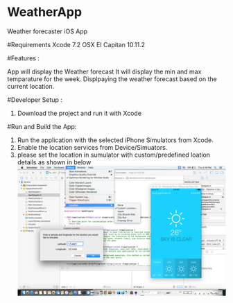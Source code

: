 # WeatherApp
Weather forecaster iOS App

#Requirements 
Xcode 7.2
OSX EI Capitan 10.11.2

#Features :

App will display the Weather forecast
It will display the min and max temparature for the week.
Displpaying the weather forecast based on the current location.

#Developer Setup :

1. Download the project and run it with Xcode 

#Run and Build the App:

1. Run the application with the selected iPhone Simulators from Xcode.
2. Enable the location services from Device/Simuators.
3. please set the location in sumulator with custom/predefined loation details as shown in below
<img src = "/image.png"></img>
